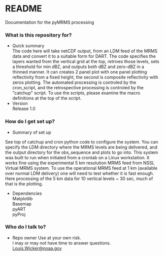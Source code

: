 # README #

Documentation for the pyMRMS processing

### What is this repository for? ###

* Quick summary  
The code here will take netCDF output, from an LDM feed of the MRMS data and convert it to a suitable
form for DART.  The code specifies the layers wanted from the vertical grid at the top, retrives
those levels, sets a threshold for min dBZ, and outputs both dBZ and zero-dBZ in a thinned manner.
It can creates 2 panel plot with one panel plotting reflectivity from a fixed height, the second is composite reflectivity
with zeros plotting.  The automated processing is controled by the cron_script, and the retrospective processing
is controled by the "catchup" script.  To use the scripts, please examine the macro definitions at the top of the script.  
* Version  
Release 1.0  

### How do I get set up? ###

* Summary of set up  
  
See top of catchup and cron python code to configure the system.  You can specify the LDM
directory where the MRMS levels are being delivered, and the output directory for the
obs_sequence and plots to go into.  This system was built to run when initiated from a crontab
on a Linux workstation.  It works fine using the experimental 5 km resolution MRMS feed
from NSSL Virtual MRMS system.  To use the operational MRMS feed at 1 km (available over normal
LDM delivery) one will need to test whether it is fast enough.  Here processing of the 5 km
data for 10 vertical levels ~ 30 sec, much of that is the plotting.  

* Dependencies  
Matplotlib  
Basemap  
pyART  
pyProj  

### Who do I talk to? ###

* Repo owner 
Use at your own risk.  
I may or may not have time to answer questions.  
Louis.Wicker@noaa.gov  
